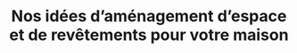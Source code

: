 ---
  template: 0
  type: "0,5"
  titre: "Nos idées d’aménagement d’espace et de revêtements pour votre maison"
  titreMEA: "Idées d'aménagement d’espace et de revêtements"
  surTitre: ""
  tempsLecture: ""
  libelleType: "Article"
  url: "/c/magazine/inspirations-tendances/nos-idees-d-amenagement-d-espace-et-de-revetements-pour-votre-maison"
  thematiques: "Déco"
  piecesHabitation: "Chambre,Cuisine,Salle de bain"
  produits: "Carrelage"
  sujets: ""
  tags: ""
  visuelMea: null
  visuelDesktop: 
    url: "/img/contrib/3297e75410a01aa1/header.jpg"
    alt: "revetements"
  visuelMobile: null
  title: "Nos idées d’aménagement d’espace et de revêtements pour votre maison"
  permalink: "articles//c/magazine/inspirations-tendances/nos-idees-d-amenagement-d-espace-et-de-revetements-pour-votre-maison"
  layout: "post"
  lang: "fr-fr"
---